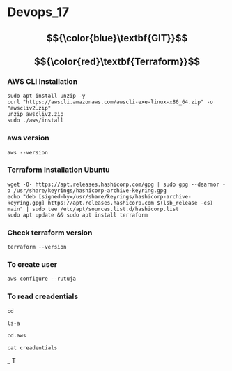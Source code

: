 # Devops_17

## $${\color{blue}\textbf{GIT}}$$


## $${\color{red}\textbf{Terraform}}$$

### AWS CLI Installation
````
sudo apt install unzip -y
curl "https://awscli.amazonaws.com/awscli-exe-linux-x86_64.zip" -o "awscliv2.zip"
unzip awscliv2.zip
sudo ./aws/install
````
### aws version
````
aws --version
````

### Terraform Installation Ubuntu
````
wget -O- https://apt.releases.hashicorp.com/gpg | sudo gpg --dearmor -o /usr/share/keyrings/hashicorp-archive-keyring.gpg
echo "deb [signed-by=/usr/share/keyrings/hashicorp-archive-keyring.gpg] https://apt.releases.hashicorp.com $(lsb_release -cs) main" | sudo tee /etc/apt/sources.list.d/hashicorp.list
sudo apt update && sudo apt install terraform
````
### Check terraform version
````
terraform --version
````
### To create user
````
aws configure --rutuja
````
### To read creadentials
````
cd
````
````
ls-a
````

````
cd.aws
````

````
cat creadentials
````

_ T
